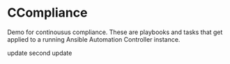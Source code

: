 # CCompliance
Demo for continousus compliance. These are playbooks and tasks that get applied
to a running Ansible Automation Controller instance.

update
second update

